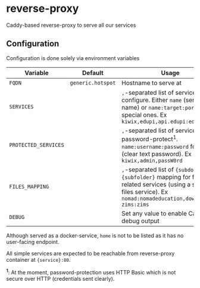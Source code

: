# reverse-proxy

Caddy-based reverse-proxy to serve all our services

## Configuration

Configuration is done solely via environment variables

| Variable             | Default            | Usage                                                                                                                                                           |
| -------------------- | ------------------ | --------------------------------------------------------------------------------------------------------------------------------------------------------------- |
| `FQDN`               | `generic.hotspot`  | Hostname to serve at                                                                                                                                            |
| `SERVICES`           |                    | `,`-separated list of services to configure. Either `name` (service-name) or `name:target:port` for special ones. Ex `kiwix,edupi,api.edupi:edupi:8080`         |
| `PROTECTED_SERVICES` |                    | `,`-separated list of services to password-protect<sup>1</sup>. `name:username:password` format (clear text password). Ex `kiwix,admin,passW0rd`   | 
| `FILES_MAPPING`      |                    | `,`-separated list of `{subdomain}:{subfolder}` mapping for files-related services (using a single files service). Ex `nomad:nomadeducation,download-zims:zims` |
| `DEBUG`              |                    | Set any value to enable Caddy debug output                                                                                                                      |

Although served as a docker-service, `home` is not to be listed as it has no user-facing endpoint.

All simple services are expected to be reachable from reverse-proxy container at `{service}:80`.

**<sup>1</sup>**: At the moment, password-protection uses HTTP Basic which is not secure over HTTP (credentials sent clearly).

